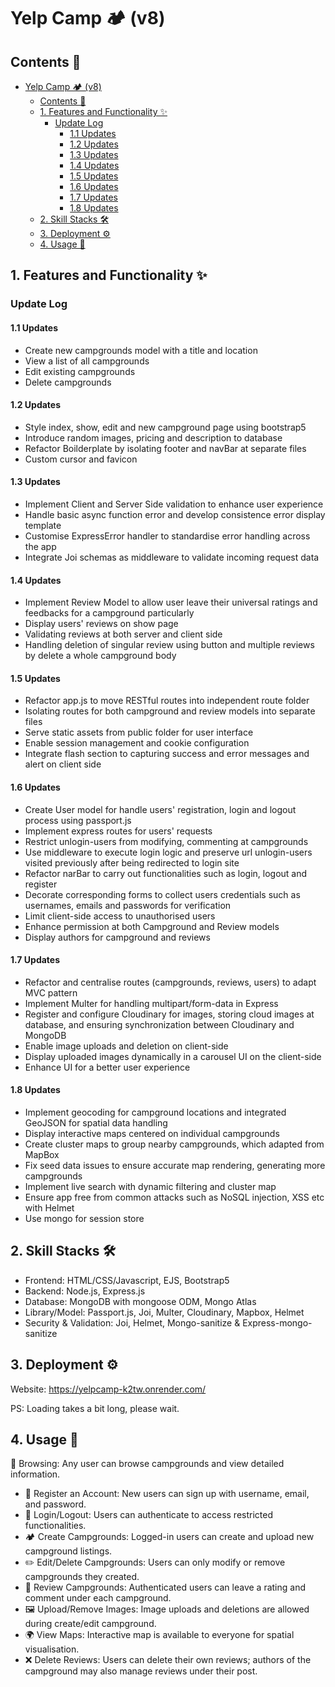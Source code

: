 # Yelp Camp 🏕️ (v8)

## Contents 🌈

- [Yelp Camp 🏕️ (v8)](#yelp-camp-️-v8)
  - [Contents 🌈](#contents-)
  - [1. Features and Functionality ✨](#1-features-and-functionality-)
    - [Update Log](#update-log)
      - [1.1 Updates](#11-updates)
      - [1.2 Updates](#12-updates)
      - [1.3 Updates](#13-updates)
      - [1.4 Updates](#14-updates)
      - [1.5 Updates](#15-updates)
      - [1.6 Updates](#16-updates)
      - [1.7 Updates](#17-updates)
      - [1.8 Updates](#18-updates)
  - [2. Skill Stacks 🛠️](#2-skill-stacks-️)
  - [3. Deployment ⚙️](#3-deployment-️)
  - [4. Usage 🚀](#4-usage-)

## 1. Features and Functionality ✨

### Update Log

#### 1.1 Updates

- Create new campgrounds model with a title and location
- View a list of all campgrounds
- Edit existing campgrounds
- Delete campgrounds

#### 1.2 Updates

- Style index, show, edit and new campground page using bootstrap5
- Introduce random images, pricing and description to database
- Refactor Boilderplate by isolating footer and navBar at separate files
- Custom cursor and favicon

#### 1.3 Updates

- Implement Client and Server Side validation to enhance user experience
- Handle basic async function error and develop consistence error display template
- Customise ExpressError handler to standardise error handling across the app
- Integrate Joi schemas as middleware to validate incoming request data

#### 1.4 Updates

- Implement Review Model to allow user leave their universal ratings and feedbacks for a  campground particularly
- Display users' reviews on show page
- Validating reviews at both server and client side
- Handling deletion of singular review using button and multiple reviews by delete a whole campground body

#### 1.5 Updates

- Refactor app.js to move RESTful routes into independent route folder
- Isolating routes for both campground and review models into separate files
- Serve static assets from public folder for user interface
- Enable session management and cookie configuration
- Integrate flash section to capturing success and error messages and alert on client side

#### 1.6 Updates

- Create User model for handle users' registration, login and logout process using passport.js
- Implement express routes for users' requests
- Restrict unlogin-users from modifying, commenting at campgrounds
- Use middleware to execute login logic and preserve url unlogin-users visited previously after being redirected to login site
- Refactor narBar to carry out functionalities such as login, logout and register
- Decorate corresponding forms to collect users credentials such as usernames, emails and passwords for verification
- Limit client-side access to unauthorised users
- Enhance permission at both Campground and Review models
- Display authors for campground and reviews

#### 1.7 Updates

- Refactor and centralise routes (campgrounds, reviews, users) to adapt MVC pattern
- Implement Multer for handling multipart/form-data in Express
- Register and configure Cloudinary for images, storing cloud images at database, and ensuring synchronization between Cloudinary and MongoDB
- Enable image uploads and deletion on client-side
- Display uploaded images dynamically in a carousel UI on the client-side
- Enhance UI for a better user experience

#### 1.8 Updates

- Implement geocoding for campground locations and integrated GeoJSON for spatial data handling
- Display interactive maps centered on individual campgrounds
- Create cluster maps to group nearby campgrounds, which adapted from MapBox
- Fix seed data issues to ensure accurate map rendering, generating more campgrounds
- Implement live search with dynamic filtering and cluster map
- Ensure app free from common attacks such as NoSQL injection, XSS etc with Helmet
- Use mongo for session store

## 2. Skill Stacks 🛠️

- Frontend: HTML/CSS/Javascript, EJS, Bootstrap5
- Backend: Node.js, Express.js
- Database: MongoDB with mongoose ODM, Mongo Atlas
- Library/Model: Passport.js, Joi, Multer, Cloudinary, Mapbox, Helmet
- Security & Validation: Joi, Helmet, Mongo-sanitize & Express-mongo-sanitize

## 3. Deployment ⚙️

Website: https://yelpcamp-k2tw.onrender.com/

PS: Loading takes a bit long, please wait.

## 4. Usage 🚀

🧭 Browsing: Any user can browse campgrounds and view detailed information.
- 📝 Register an Account: New users can sign up with username, email, and password.
- 🔐 Login/Logout: Users can authenticate to access restricted functionalities.
- 🏕️ Create Campgrounds: Logged-in users can create and upload new campground listings.
- ✏️ Edit/Delete Campgrounds: Users can only modify or remove campgrounds they created.
- 💬 Review Campgrounds: Authenticated users can leave a rating and comment under each campground.
- 🖼️ Upload/Remove Images: Image uploads and deletions are allowed during create/edit campground.
- 🌍 View Maps: Interactive map is available to everyone for spatial visualisation.
- ❌ Delete Reviews: Users can delete their own reviews; authors of the campground may also manage reviews under their post.
